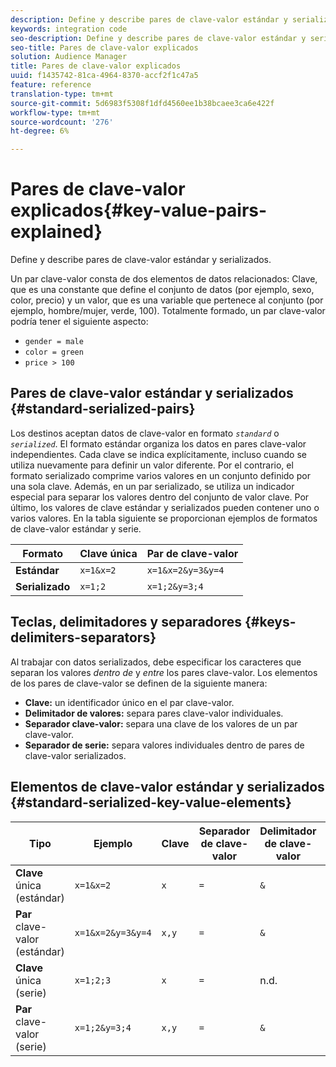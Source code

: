 ```yaml
---
description: Define y describe pares de clave-valor estándar y serializados.
keywords: integration code
seo-description: Define y describe pares de clave-valor estándar y serializados.
seo-title: Pares de clave-valor explicados
solution: Audience Manager
title: Pares de clave-valor explicados
uuid: f1435742-81ca-4964-8370-accf2f1c47a5
feature: reference
translation-type: tm+mt
source-git-commit: 5d6983f5308f1dfd4560ee1b38bcaee3ca6e422f
workflow-type: tm+mt
source-wordcount: '276'
ht-degree: 6%

---
```



# Pares de clave-valor explicados{#key-value-pairs-explained}

Define y describe pares de clave-valor estándar y serializados.

<!-- 

c_key_value_explained.xml

 -->

Un par clave-valor consta de dos elementos de datos relacionados: Clave, que es una constante que define el conjunto de datos (por ejemplo, sexo, color, precio) y un valor, que es una variable que pertenece al conjunto (por ejemplo, hombre/mujer, verde, 100). Totalmente formado, un par clave-valor podría tener el siguiente aspecto:

* `gender = male`
* `color = green`
* `price > 100`

## Pares de clave-valor estándar y serializados {#standard-serialized-pairs}

Los destinos aceptan datos de clave-valor en formato *`standard`* o *`serialized`*. El formato estándar organiza los datos en pares clave-valor independientes. Cada clave se indica explícitamente, incluso cuando se utiliza nuevamente para definir un valor diferente. Por el contrario, el formato serializado comprime varios valores en un conjunto definido por una sola clave. Además, en un par serializado, se utiliza un indicador especial para separar los valores dentro del conjunto de valor clave. Por último, los valores de clave estándar y serializados pueden contener uno o varios valores. En la tabla siguiente se proporcionan ejemplos de formatos de clave-valor estándar y serie.

| Formato | Clave única | Par de clave-valor |
|---|---|---|
| **Estándar** | `x=1&x=2` | `x=1&x=2&y=3&y=4` |
| **Serializado** | `x=1;2` | `x=1;2&y=3;4` |



## Teclas, delimitadores y separadores {#keys-delimiters-separators}

Al trabajar con datos serializados, debe especificar los caracteres que separan los valores *dentro de* y *entre* los pares clave-valor. Los elementos de los pares de clave-valor se definen de la siguiente manera:

* **Clave:** un identificador único en el par clave-valor.
* **Delimitador de valores:** separa pares clave-valor individuales.
* **Separador clave-valor:** separa una clave de los valores de un par clave-valor.
* **Separador de serie:** separa valores individuales dentro de pares de clave-valor serializados.

## Elementos de clave-valor estándar y serializados {#standard-serialized-key-value-elements}


| Tipo | Ejemplo | Clave | Separador de clave-valor | Delimitador de clave-valor | Separador de serie |
---------|----------|---------|---------|----------|---------
| **Clave**  única (estándar) | `x=1&x=2` | `x` | `=` | `&` | n.d. |
| **Par**  clave-valor (estándar) | `x=1&x=2&y=3&y=4` | `x,y` | `=` | `&` | n.d. |
| **Clave**  única (serie) | `x=1;2;3` | `x` | `=` | n.d. | `;` |
| **Par**  clave-valor (serie) | `x=1;2&y=3;4` | `x,y` | `=` | `&` | `;` |
